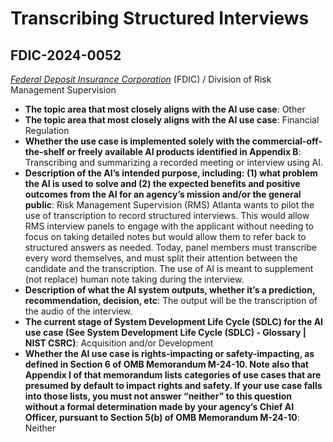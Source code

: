 # Transcribing Structured Interviews
## FDIC-2024-0052
_[Federal Deposit Insurance Corporation](<../3_agency/Federal Deposit Insurance Corporation.md>)_ (FDIC) / Division of Risk Management Supervision


+ **The topic area that most closely aligns with the AI use case**: Other
+ **The topic area that most closely aligns with the AI use case**: Financial Regulation
+ **Whether the use case is implemented solely with the commercial-off-the-shelf or freely available AI products identified in Appendix B**: Transcribing and summarizing a recorded meeting or interview using AI.
+ **Description of the AI’s intended purpose, including: (1) what problem the AI is used to solve and (2) the expected benefits and positive outcomes from the AI for an agency’s mission and/or the general public**: Risk Management Supervision (RMS) Atlanta wants to pilot the use of transcription  to record structured interviews. This would allow RMS interview panels to engage with the applicant without needing to focus on taking detailed notes but would allow them to refer back to structured answers as needed. 
Today, panel members must transcribe every word themselves, and must split their attention between the candidate and the transcription. The use of AI is meant to supplement (not replace) human note taking during the interview.
+ **Description of what the AI system outputs, whether it’s a prediction, recommendation, decision, etc**: The output will be the  transcription of the audio of the interview.
+ **The current stage of System Development Life Cycle (SDLC) for the AI use case (See System Development Life Cycle (SDLC) - Glossary | NIST CSRC)**: Acquisition and/or Development
+ **Whether the AI use case is rights-impacting or safety-impacting, as defined in Section 6 of OMB Memorandum M-24-10. Note also that Appendix I of that memorandum lists categories of use cases that are presumed by default to impact rights and safety. If your use case falls into those lists, you must not answer “neither” to this question without a formal determination made by your agency’s Chief AI Officer, pursuant to Section 5(b) of OMB Memorandum M-24-10**: Neither